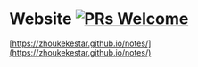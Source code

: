 # Website [![PRs Welcome](https://img.shields.io/badge/PRs-welcome-brightgreen.svg?style=flat-square)](http://makeapullrequest.com)

[https://zhoukekestar.github.io/notes/](https://zhoukekestar.github.io/notes/)
